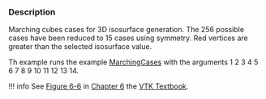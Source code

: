 ### Description

Marching cubes cases for 3D isosurface generation. The 256 possible cases have been reduced to 15 cases using symmetry. Red vertices are greater than the selected isosurface value.

Th example runs the example [MarchingCases](/Cxx/VisualizationAlgorithms/MarchingCases) with the arguments 1 2 3 4 5 6 7 8 9 10 11 12 13 14.

!!! info
    See [Figure 6-6](/VTKBook/06Chapter6/#Figure%206-6) in [Chapter 6](/VTKBook/06Chapter6) the [VTK Textbook](/VTKBook/01Chapter1).
